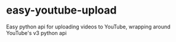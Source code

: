 # easy-youtube-upload
Easy python api for uploading videos to YouTube, wrapping around YouTube's v3 python api
